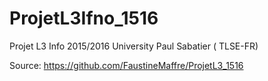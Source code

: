 # ProjetL3Ifno_1516
Projet L3 Info 2015/2016 University Paul Sabatier ( TLSE-FR)

Source: https://github.com/FaustineMaffre/ProjetL3_1516

